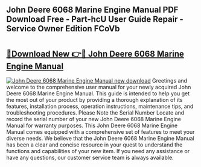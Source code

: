 ## John Deere 6068 Marine Engine Manual PDF Download Free - Part-hcU User Guide Repair - Service Owner Edition FCoVb

# <h2><a href="http://bc89451.oget.top/?id=John+Deere+6068+Marine+Engine+Manual">🔗Download New 👉🔴 John Deere 6068 Marine Engine Manual</a></h2>

[![John Deere 6068 Marine Engine Manual new download](https://i.imgur.com/5g1atiW.png)](http://bc89451.oget.top/?id=John+Deere+6068+Marine+Engine+Manual)
Greetings and welcome to the comprehensive user manual for your newly acquired John Deere 6068 Marine Engine Manual. This guide is intended to help you get the most out of your product by providing a thorough explanation of its features, installation process, operation instructions, maintenance tips, and troubleshooting procedures. Please Note the Serial Number Locate and record the serial number of your new John Deere 6068 Marine Engine Manual for warranty purposes. This John Deere 6068 Marine Engine Manual comes equipped with a comprehensive set of features to meet your diverse needs. We believe that the John Deere 6068 Marine Engine Manual has been a clear and concise resource in your quest to understand the functions and capabilities of your new item. If you need any assistance or have any questions, our customer service team is always available.
